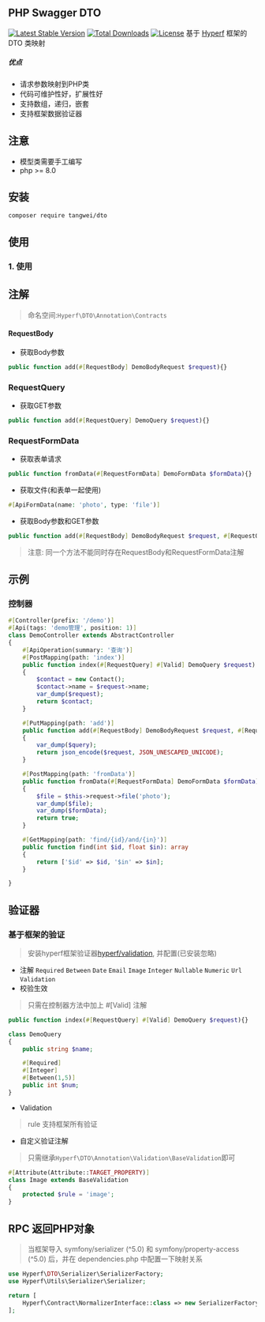 ## PHP Swagger DTO
[![Latest Stable Version](https://img.shields.io/packagist/v/tangwei/dto)](https://packagist.org/packages/tangwei/dto)
[![Total Downloads](https://img.shields.io/packagist/dt/tangwei/dto)](https://packagist.org/packages/tangwei/dto)
[![License](https://img.shields.io/packagist/l/tangwei/dto)](https://github.com/tw2066/dto)
基于 [Hyperf](https://github.com/hyperf/hyperf) 框架的 DTO 类映射

##### 优点

- 请求参数映射到PHP类
- 代码可维护性好，扩展性好
- 支持数组，递归，嵌套
- 支持框架数据验证器

## 注意

- 模型类需要手工编写
- php >= 8.0

## 安装

```
composer require tangwei/dto
```

## 使用

### 1. 使用

## 注解

> 命名空间:`Hyperf\DTO\Annotation\Contracts`

#### RequestBody

- 获取Body参数

```php
public function add(#[RequestBody] DemoBodyRequest $request){}
```

### RequestQuery

- 获取GET参数

```php
public function add(#[RequestQuery] DemoQuery $request){}
```

### RequestFormData

- 获取表单请求

```php
public function fromData(#[RequestFormData] DemoFormData $formData){}
```

- 获取文件(和表单一起使用)

```php
#[ApiFormData(name: 'photo', type: 'file')]
```

- 获取Body参数和GET参数

```php
public function add(#[RequestBody] DemoBodyRequest $request, #[RequestQuery] DemoQuery $query){}
```

> 注意: 同一个方法不能同时存在RequestBody和RequestFormData注解

## 示例

### 控制器

```php
#[Controller(prefix: '/demo')]
#[Api(tags: 'demo管理', position: 1)]
class DemoController extends AbstractController
{
    #[ApiOperation(summary: '查询')]
    #[PostMapping(path: 'index')]
    public function index(#[RequestQuery] #[Valid] DemoQuery $request): Contact
    {
        $contact = new Contact();
        $contact->name = $request->name;
        var_dump($request);
        return $contact;
    }

    #[PutMapping(path: 'add')]
    public function add(#[RequestBody] DemoBodyRequest $request, #[RequestQuery] DemoQuery $query)
    {
        var_dump($query);
        return json_encode($request, JSON_UNESCAPED_UNICODE);
    }

    #[PostMapping(path: 'fromData')]
    public function fromData(#[RequestFormData] DemoFormData $formData): bool
    {
        $file = $this->request->file('photo');
        var_dump($file);
        var_dump($formData);
        return true;
    }

    #[GetMapping(path: 'find/{id}/and/{in}')]
    public function find(int $id, float $in): array
    {
        return ['$id' => $id, '$in' => $in];
    }

}

```

## 验证器

### 基于框架的验证

> 安装hyperf框架验证器[hyperf/validation](https://github.com/hyperf/validation), 并配置(已安装忽略)

- 注解
  `Required` `Between` `Date` `Email` `Image` `Integer` `Nullable` `Numeric`  `Url` `Validation`
- 校验生效

> 只需在控制器方法中加上 #[Valid] 注解

```php
public function index(#[RequestQuery] #[Valid] DemoQuery $request){}
```

```php
class DemoQuery
{
    public string $name;

    #[Required]
    #[Integer]
    #[Between(1,5)]
    public int $num;
}
```

- Validation

> rule 支持框架所有验证
- 自定义验证注解
> 只需继承`Hyperf\DTO\Annotation\Validation\BaseValidation`即可
```php
#[Attribute(Attribute::TARGET_PROPERTY)]
class Image extends BaseValidation
{
    protected $rule = 'image';
}
```
## RPC 返回PHP对象
> 当框架导入 symfony/serializer (^5.0) 和 symfony/property-access (^5.0) 后，并在 dependencies.php 中配置一下映射关系
```php
use Hyperf\DTO\Serializer\SerializerFactory;
use Hyperf\Utils\Serializer\Serializer;

return [
    Hyperf\Contract\NormalizerInterface::class => new SerializerFactory(Serializer::class),
];
```

